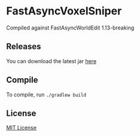 # FastAsyncVoxelSniper

Compiled against FastAsyncWorldEdit 1.13-breaking

## Releases
You can download the latest jar [here](https://github.com/Podcrash/FastAsyncVoxelSniper/releases)

## Compile
To compile, run `./gradlew build`

## License
[MIT License](https://choosealicense.com/licenses/mit/)